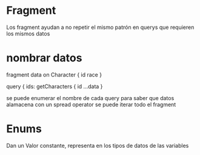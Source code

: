 # Fragment

Los fragment ayudan a no repetir el mismo patrón en querys que requieren los mismos datos

# nombrar datos

fragment data on Character {
  id
  race
}

query {
  ids: getCharacters {
    id
    ...data
}

se puede enumerar el nombre de cada query para saber que datos alamacena
con un spread operator se puede iterar todo el fragment

# Enums

Dan un Valor constante, representa en los tipos de datos de las variables